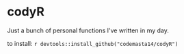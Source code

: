 # codyR
Just a bunch of personal functions I've written in my day.

to install: `r devtools::install_github("codemasta14/codyR")`
